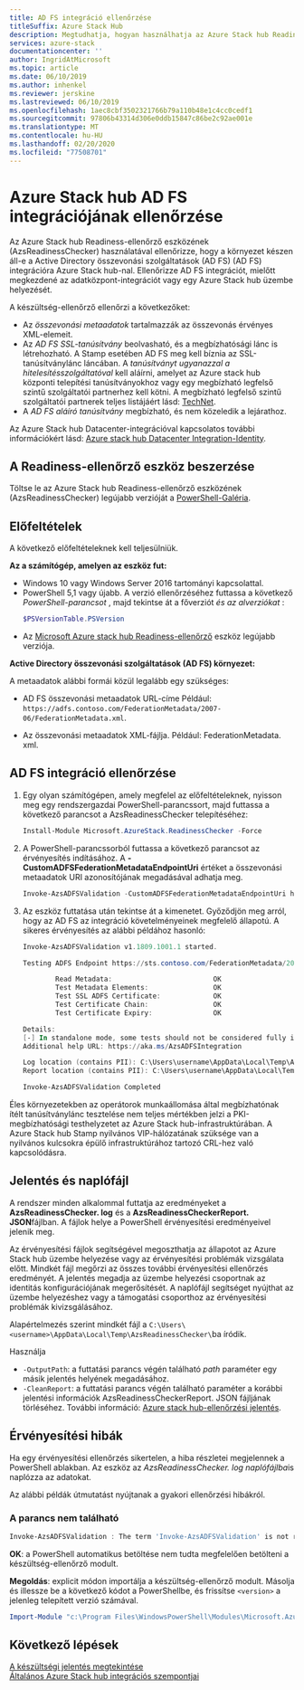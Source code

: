 ```yaml
---
title: AD FS integráció ellenőrzése
titleSuffix: Azure Stack Hub
description: Megtudhatja, hogyan használhatja az Azure Stack hub Readiness-ellenőrzőt az Azure Stack hub AD FS-integrációjának ellenőrzéséhez.
services: azure-stack
documentationcenter: ''
author: IngridAtMicrosoft
ms.topic: article
ms.date: 06/10/2019
ms.author: inhenkel
ms.reviewer: jerskine
ms.lastreviewed: 06/10/2019
ms.openlocfilehash: 1aec8cbf3502321766b79a110b48e1c4cc0cedf1
ms.sourcegitcommit: 97806b43314d306e0ddb15847c86be2c92ae001e
ms.translationtype: MT
ms.contentlocale: hu-HU
ms.lasthandoff: 02/20/2020
ms.locfileid: "77508701"
---
```

# <a name="validate-ad-fs-integration-for-azure-stack-hub"></a>Azure Stack hub AD FS integrációjának ellenőrzése

Az Azure Stack hub Readiness-ellenőrző eszközének (AzsReadinessChecker) használatával ellenőrizze, hogy a környezet készen áll-e a Active Directory összevonási szolgáltatások (AD FS) (AD FS) integrációra Azure Stack hub-nal. Ellenőrizze AD FS integrációt, mielőtt megkezdené az adatközpont-integrációt vagy egy Azure Stack hub üzembe helyezését.

A készültség-ellenőrző ellenőrzi a következőket:

* Az *összevonási metaadatok* tartalmazzák az összevonás érvényes XML-elemeit.
* Az *AD FS SSL-tanúsítvány* beolvasható, és a megbízhatósági lánc is létrehozható. A Stamp esetében AD FS meg kell bíznia az SSL-tanúsítványlánc láncában. A *tanúsítványt ugyanazzal a hitelesítésszolgáltatóval* kell aláírni, amelyet az Azure stack hub központi telepítési tanúsítványokhoz vagy egy megbízható legfelső szintű szolgáltatói partnerhez kell kötni. A megbízható legfelső szintű szolgáltatói partnerek teljes listájáért lásd: [TechNet](https://gallery.technet.microsoft.com/Trusted-Root-Certificate-123665ca).
* A *AD FS aláíró tanúsítvány* megbízható, és nem közeledik a lejárathoz.

Az Azure Stack hub Datacenter-integrációval kapcsolatos további információkért lásd: [Azure stack hub Datacenter Integration-Identity](azure-stack-integrate-identity.md).

## <a name="get-the-readiness-checker-tool"></a>A Readiness-ellenőrző eszköz beszerzése

Töltse le az Azure Stack hub Readiness-ellenőrző eszközének (AzsReadinessChecker) legújabb verzióját a [PowerShell-Galéria](https://aka.ms/AzsReadinessChecker).  

## <a name="prerequisites"></a>Előfeltételek

A következő előfeltételeknek kell teljesülniük.

**Az a számítógép, amelyen az eszköz fut:**

* Windows 10 vagy Windows Server 2016 tartományi kapcsolattal.
* PowerShell 5,1 vagy újabb. A verzió ellenőrzéséhez futtassa a következő *PowerShell-parancsot* , majd tekintse át a főverziót *és az alverziókat* :  
    ```powershell
    $PSVersionTable.PSVersion
    ```
* Az [Microsoft Azure stack hub Readiness-ellenőrző](https://aka.ms/AzsReadinessChecker) eszköz legújabb verziója.

**Active Directory összevonási szolgáltatások (AD FS) környezet:**

A metaadatok alábbi formái közül legalább egy szükséges:

- AD FS összevonási metaadatok URL-címe Például: `https://adfs.contoso.com/FederationMetadata/2007-06/FederationMetadata.xml`.
* Az összevonási metaadatok XML-fájlja. Például: FederationMetadata. xml.

## <a name="validate-ad-fs-integration"></a>AD FS integráció ellenőrzése

1. Egy olyan számítógépen, amely megfelel az előfeltételeknek, nyisson meg egy rendszergazdai PowerShell-parancssort, majd futtassa a következő parancsot a AzsReadinessChecker telepítéséhez:

    ```powershell
    Install-Module Microsoft.AzureStack.ReadinessChecker -Force
    ```

1. A PowerShell-parancssorból futtassa a következő parancsot az érvényesítés indításához. A **-CustomADFSFederationMetadataEndpointUri** értéket a összevonási metaadatok URI azonosítójának megadásával adhatja meg.

     ```powershell
     Invoke-AzsADFSValidation -CustomADFSFederationMetadataEndpointUri https://adfs.contoso.com/FederationMetadata/2007-06/FederationMetadata.xml
     ```

1. Az eszköz futtatása után tekintse át a kimenetet. Győződjön meg arról, hogy az AD FS az integráció követelményeinek megfelelő állapotú. A sikeres érvényesítés az alábbi példához hasonló:

    ```powershell
    Invoke-AzsADFSValidation v1.1809.1001.1 started.

    Testing ADFS Endpoint https://sts.contoso.com/FederationMetadata/2007-06/FederationMetadata.xml

            Read Metadata:                         OK
            Test Metadata Elements:                OK
            Test SSL ADFS Certificate:             OK
            Test Certificate Chain:                OK
            Test Certificate Expiry:               OK

    Details:
    [-] In standalone mode, some tests should not be considered fully indicative of connectivity or readiness the Azure Stack Hub Stamp requires prior to Datacenter Integration.
    Additional help URL: https://aka.ms/AzsADFSIntegration

    Log location (contains PII): C:\Users\username\AppData\Local\Temp\AzsReadinessChecker\AzsReadinessChecker.log
    Report location (contains PII): C:\Users\username\AppData\Local\Temp\AzsReadinessChecker\AzsReadinessCheckerReport.json

    Invoke-AzsADFSValidation Completed
    ```

Éles környezetekben az operátorok munkaállomása által megbízhatónak ítélt tanúsítványlánc tesztelése nem teljes mértékben jelzi a PKI-megbízhatósági testhelyzetet az Azure Stack hub-infrastruktúrában. A Azure Stack hub Stamp nyilvános VIP-hálózatának szüksége van a nyilvános kulcsokra épülő infrastruktúrához tartozó CRL-hez való kapcsolódásra.

## <a name="report-and-log-file"></a>Jelentés és naplófájl

A rendszer minden alkalommal futtatja az eredményeket a **AzsReadinessChecker. log** és a **AzsReadinessCheckerReport. JSON**fájlban. A fájlok helye a PowerShell érvényesítési eredményeivel jelenik meg.

Az érvényesítési fájlok segítségével megoszthatja az állapotot az Azure Stack hub üzembe helyezése vagy az érvényesítési problémák vizsgálata előtt. Mindkét fájl megőrzi az összes további érvényesítési ellenőrzés eredményét. A jelentés megadja az üzembe helyezési csoportnak az identitás konfigurációjának megerősítését. A naplófájl segítséget nyújthat az üzembe helyezéshez vagy a támogatási csoporthoz az érvényesítési problémák kivizsgálásához.

Alapértelmezés szerint mindkét fájl a `C:\Users\<username>\AppData\Local\Temp\AzsReadinessChecker\`ba íródik.

Használja

* `-OutputPath`: a futtatási parancs végén található *path* paraméter egy másik jelentés helyének megadásához.
* `-CleanReport`: a futtatási parancs végén található paraméter a korábbi jelentési információk AzsReadinessCheckerReport. JSON fájljának törléséhez. További információ: [Azure stack hub-ellenőrzési jelentés](azure-stack-validation-report.md).

## <a name="validation-failures"></a>Érvényesítési hibák

Ha egy érvényesítési ellenőrzés sikertelen, a hiba részletei megjelennek a PowerShell ablakban. Az eszköz az *AzsReadinessChecker. log naplófájlba*is naplózza az adatokat.

Az alábbi példák útmutatást nyújtanak a gyakori ellenőrzési hibákról.

### <a name="command-not-found"></a>A parancs nem található

```powershell
Invoke-AzsADFSValidation : The term 'Invoke-AzsADFSValidation' is not recognized as the name of a cmdlet, function, script file, or operable program. Check the spelling of the name, or if a path was included, verify that the path is correct and try again.
```

**OK**: a PowerShell automatikus betöltése nem tudta megfelelően betölteni a készültség-ellenőrző modult.

**Megoldás**: explicit módon importálja a készültség-ellenőrző modult. Másolja és illessze be a következő kódot a PowerShellbe, és frissítse `<version>` a jelenleg telepített verzió számával.

```powershell
Import-Module "c:\Program Files\WindowsPowerShell\Modules\Microsoft.AzureStack.ReadinessChecker\<version>\Microsoft.AzureStack.ReadinessChecker.psd1" -Force
```

## <a name="next-steps"></a>Következő lépések

[A készültségi jelentés megtekintése](azure-stack-validation-report.md)  
[Általános Azure Stack hub integrációs szempontjai](azure-stack-datacenter-integration.md)  
